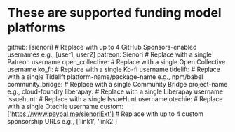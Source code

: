# These are supported funding model platforms

github: [sienori] # Replace with up to 4 GitHub Sponsors-enabled usernames e.g., [user1, user2]
patreon: Sienori # Replace with a single Patreon username
open_collective: # Replace with a single Open Collective username
ko_fi: # Replace with a single Ko-fi username
tidelift: # Replace with a single Tidelift platform-name/package-name e.g., npm/babel
community_bridge: # Replace with a single Community Bridge project-name e.g., cloud-foundry
liberapay: # Replace with a single Liberapay username
issuehunt: # Replace with a single IssueHunt username
otechie: # Replace with a single Otechie username
custom: ['https://www.paypal.me/sienoriExt'] # Replace with up to 4 custom sponsorship URLs e.g., ['link1', 'link2']

